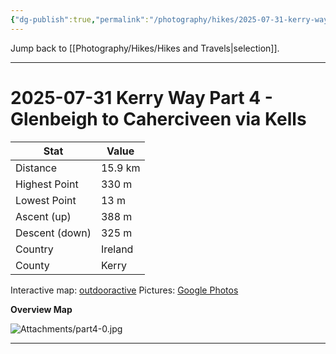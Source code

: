 ```yaml
---
{"dg-publish":true,"permalink":"/photography/hikes/2025-07-31-kerry-way-part-4-glenbeigh-to-caherciveen-via-kells/","hide":"true","updated":"2025-08-10T19:47:32.525+02:00"}
---
```


Jump back to [[Photography/Hikes/Hikes and Travels\|selection]].

---
# 2025-07-31 Kerry Way Part 4 - Glenbeigh to Caherciveen via Kells
 
| Stat           | Value   |
| -------------- | ------- |
| Distance       | 15.9 km |
| Highest Point  | 330 m   |
| Lowest Point   | 13 m    |
| Ascent (up)    | 388 m   |
| Descent (down) | 325 m   |
| Country        | Ireland |
| County         | Kerry   |

Interactive map: [outdooractive](https://www.outdooractive.com/en/route/hiking-trail/southwest-ireland/kerry-way-part-4-glenbeigh-caherciveen-via-kells/318374411/?share=%7E3ixczdxz%244osshygo)
Pictures: [Google Photos](https://photos.app.goo.gl/oPhbKqSjEASyNnJD9)

**Overview Map**

![Attachments/part4-0.jpg](/img/user/Attachments/part4-0.jpg)

---